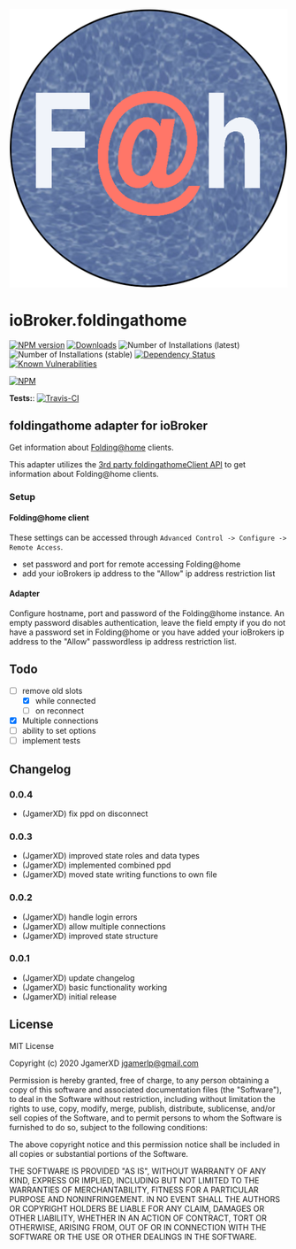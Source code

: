 ![Logo](admin/foldingathome.png)

# ioBroker.foldingathome

[![NPM version](http://img.shields.io/npm/v/iobroker.foldingathome.svg)](https://www.npmjs.com/package/iobroker.foldingathome)
[![Downloads](https://img.shields.io/npm/dm/iobroker.foldingathome.svg)](https://www.npmjs.com/package/iobroker.foldingathome)
![Number of Installations (latest)](http://iobroker.live/badges/foldingathome-installed.svg)
![Number of Installations (stable)](http://iobroker.live/badges/foldingathome-stable.svg)
[![Dependency Status](https://img.shields.io/david/JgamerXD/iobroker.foldingathome.svg)](https://david-dm.org/JgamerXD/iobroker.foldingathome)
[![Known Vulnerabilities](https://snyk.io/test/github/JgamerXD/ioBroker.foldingathome/badge.svg)](https://snyk.io/test/github/JgamerXD/ioBroker.foldingathome)

[![NPM](https://nodei.co/npm/iobroker.foldingathome.png?downloads=true)](https://nodei.co/npm/iobroker.foldingathome/)

**Tests:**: [![Travis-CI](http://img.shields.io/travis/JgamerXD/ioBroker.foldingathome/master.svg)](https://travis-ci.org/JgamerXD/ioBroker.foldingathome)

## foldingathome adapter for ioBroker

Get information about [Folding@home](https://foldingathome.org/) clients.

This adapter utilizes the [3rd party foldingathomeClient API](https://github.com/FoldingAtHome/fah-control/wiki/3rd-party-FAHClient-API) to get information about Folding@home clients.

### Setup

#### Folding@home client

These settings can be accessed through `Advanced Control -> Configure -> Remote Access`.

-   set password and port for remote accessing Folding@home
-   add your ioBrokers ip address to the "Allow" ip address restriction list

#### Adapter

Configure hostname, port and password of the Folding@home instance. An empty password disables authentication, leave the field empty if you do not have a password set in Folding@home or you have added your ioBrokers ip address to the "Allow" passwordless ip address restriction list.

## Todo

-   [ ] remove old slots
    -   [x] while connected
    -   [ ] on reconnect
-   [x] Multiple connections
-   [ ] ability to set options
-   [ ] implement tests

## Changelog

### 0.0.4

-   (JgamerXD) fix ppd on disconnect

### 0.0.3

-   (JgamerXD) improved state roles and data types
-   (JgamerXD) implemented combined ppd
-   (JgamerXD) moved state writing functions to own file

### 0.0.2

-   (JgamerXD) handle login errors
-   (JgamerXD) allow multiple connections
-   (JgamerXD) improved state structure

### 0.0.1

-   (JgamerXD) update changelog
-   (JgamerXD) basic functionality working
-   (JgamerXD) initial release

## License

MIT License

Copyright (c) 2020 JgamerXD <jgamerlp@gmail.com>

Permission is hereby granted, free of charge, to any person obtaining a copy
of this software and associated documentation files (the "Software"), to deal
in the Software without restriction, including without limitation the rights
to use, copy, modify, merge, publish, distribute, sublicense, and/or sell
copies of the Software, and to permit persons to whom the Software is
furnished to do so, subject to the following conditions:

The above copyright notice and this permission notice shall be included in all
copies or substantial portions of the Software.

THE SOFTWARE IS PROVIDED "AS IS", WITHOUT WARRANTY OF ANY KIND, EXPRESS OR
IMPLIED, INCLUDING BUT NOT LIMITED TO THE WARRANTIES OF MERCHANTABILITY,
FITNESS FOR A PARTICULAR PURPOSE AND NONINFRINGEMENT. IN NO EVENT SHALL THE
AUTHORS OR COPYRIGHT HOLDERS BE LIABLE FOR ANY CLAIM, DAMAGES OR OTHER
LIABILITY, WHETHER IN AN ACTION OF CONTRACT, TORT OR OTHERWISE, ARISING FROM,
OUT OF OR IN CONNECTION WITH THE SOFTWARE OR THE USE OR OTHER DEALINGS IN THE
SOFTWARE.
